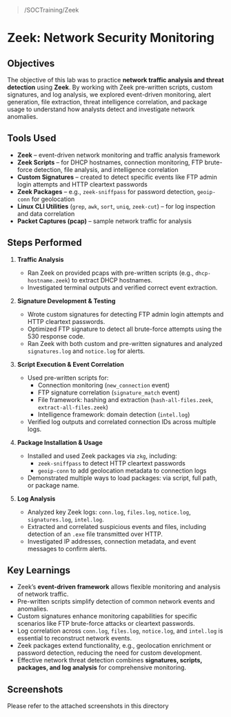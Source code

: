 > /SOCTraining/Zeek
# Zeek: Network Security Monitoring

## Objectives
The objective of this lab was to practice **network traffic analysis and threat detection** using **Zeek**. By working with Zeek pre-written scripts, custom signatures, and log analysis, we explored event-driven monitoring, alert generation, file extraction, threat intelligence correlation, and package usage to understand how analysts detect and investigate network anomalies.

## Tools Used
- **Zeek** – event-driven network monitoring and traffic analysis framework  
- **Zeek Scripts** – for DHCP hostnames, connection monitoring, FTP brute-force detection, file analysis, and intelligence correlation  
- **Custom Signatures** – created to detect specific events like FTP admin login attempts and HTTP cleartext passwords  
- **Zeek Packages** – e.g., `zeek-sniffpass` for password detection, `geoip-conn` for geolocation  
- **Linux CLI Utilities** (`grep`, `awk`, `sort`, `uniq`, `zeek-cut`) – for log inspection and data correlation  
- **Packet Captures (pcap)** – sample network traffic for analysis  

## Steps Performed
1. **Traffic Analysis**
   - Ran Zeek on provided pcaps with pre-written scripts (e.g., `dhcp-hostname.zeek`) to extract DHCP hostnames.  
   - Investigated terminal outputs and verified correct event extraction.

2. **Signature Development & Testing**
   - Wrote custom signatures for detecting FTP admin login attempts and HTTP cleartext passwords.  
   - Optimized FTP signature to detect all brute-force attempts using the 530 response code.  
   - Ran Zeek with both custom and pre-written signatures and analyzed `signatures.log` and `notice.log` for alerts.

3. **Script Execution & Event Correlation**
   - Used pre-written scripts for:
     - Connection monitoring (`new_connection` event)  
     - FTP signature correlation (`signature_match` event)  
     - File framework: hashing and extraction (`hash-all-files.zeek`, `extract-all-files.zeek`)  
     - Intelligence framework: domain detection (`intel.log`)  
   - Verified log outputs and correlated connection IDs across multiple logs.

4. **Package Installation & Usage**
   - Installed and used Zeek packages via `zkg`, including:
     - `zeek-sniffpass` to detect HTTP cleartext passwords  
     - `geoip-conn` to add geolocation metadata to connection logs  
   - Demonstrated multiple ways to load packages: via script, full path, or package name.

5. **Log Analysis**
   - Analyzed key Zeek logs: `conn.log`, `files.log`, `notice.log`, `signatures.log`, `intel.log`.  
   - Extracted and correlated suspicious events and files, including detection of an `.exe` file transmitted over HTTP.  
   - Investigated IP addresses, connection metadata, and event messages to confirm alerts.

## Key Learnings
- Zeek’s **event-driven framework** allows flexible monitoring and analysis of network traffic.  
- Pre-written scripts simplify detection of common network events and anomalies.  
- Custom signatures enhance monitoring capabilities for specific scenarios like FTP brute-force attacks or cleartext passwords.  
- Log correlation across `conn.log`, `files.log`, `notice.log`, and `intel.log` is essential to reconstruct network events.  
- Zeek packages extend functionality, e.g., geolocation enrichment or password detection, reducing the need for custom development.  
- Effective network threat detection combines **signatures, scripts, packages, and log analysis** for comprehensive monitoring.

## Screenshots
Please refer to the attached screenshots in this directory